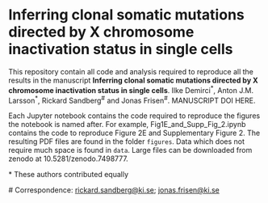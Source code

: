 # Inferring clonal somatic mutations directed by X chromosome inactivation status in single cells

This repository contain all code and analysis required to reproduce all the results in the manuscript 
**Inferring clonal somatic mutations directed by X chromosome inactivation status in
single cells**. Ilke Demirci<sup>\*</sup>, Anton J.M. Larsson<sup>\*</sup>, Rickard Sandberg<sup>\#</sup> and Jonas Frisen<sup>\#</sup>. MANUSCRIPT DOI HERE. 



Each Jupyter notebook contains the code required to reproduce the figures the notebook is named after. For example, Fig1E_and_Supp_Fig_2.ipynb contains the code to reproduce Figure 2E and Supplementary Figure 2. The resulting PDF files are found in the folder `figures`. Data which does not require much space is found in `data`. Large files can be downloaded from zenodo at 10.5281/zenodo.7498777.

\* These authors contributed equally

\# Correspondence: rickard.sandberg@ki.se; jonas.frisen@ki.se

